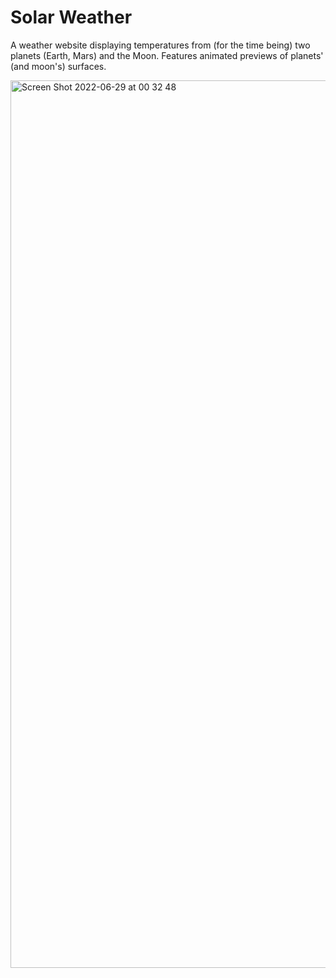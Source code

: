 # Solar Weather

A weather website displaying temperatures from (for the time being) two planets (Earth, Mars) and the Moon.
Features animated previews of planets' (and moon's) surfaces.

<img width="1420" alt="Screen Shot 2022-06-29 at 00 32 48" src="https://user-images.githubusercontent.com/92231661/176315505-1ff61768-0df4-4cad-bf0d-d307fc4af354.png">
